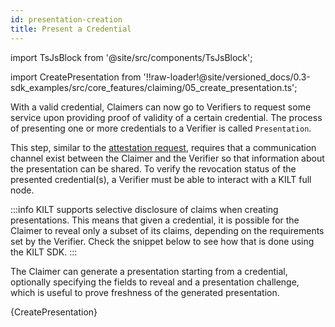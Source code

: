 ```yaml
---
id: presentation-creation
title: Present a Credential
---
```


import TsJsBlock from '@site/src/components/TsJsBlock';

import CreatePresentation from '!!raw-loader!@site/versioned_docs/0.3-sdk_examples/src/core_features/claiming/05_create_presentation.ts';

With a valid credential, Claimers can now go to Verifiers to request some service upon providing proof of validity of a certain credential.
The process of presenting one or more credentials to a Verifier is called `Presentation`.

This step, similar to the [attestation request](./02_attestation_request.md), requires that a communication channel exist between the Claimer and the Verifier so that information about the presentation can be shared.
To verify the revocation status of the presented credential(s), a Verifier must be able to interact with a KILT full node.

:::info
KILT supports selective disclosure of claims when creating presentations.
This means that given a credential, it is possible for the Claimer to reveal only a subset of its claims, depending on the requirements set by the Verifier.
Check the snippet below to see how that is done using the KILT SDK.
:::

The Claimer can generate a presentation starting from a credential, optionally specifying the fields to reveal and a presentation challenge, which is useful to prove freshness of the generated presentation.

<TsJsBlock>
  {CreatePresentation}
</TsJsBlock>